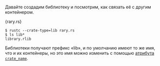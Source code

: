 Давайте создадим библиотеку и посмотрим, как связать её с другим контейнером.

{rary.rs}

```
$ rustc --crate-type=lib rary.rs
$ ls lib*
library.rlib
```

Библиотеки получают префикс «lib», и по умолчанию имеют то же имя, 
что и их контейнеры, но это имя можно изменить 
с помощью [атрибута `crate_name`][crate-name].

[crate-name]: ../attribute/crate.html
